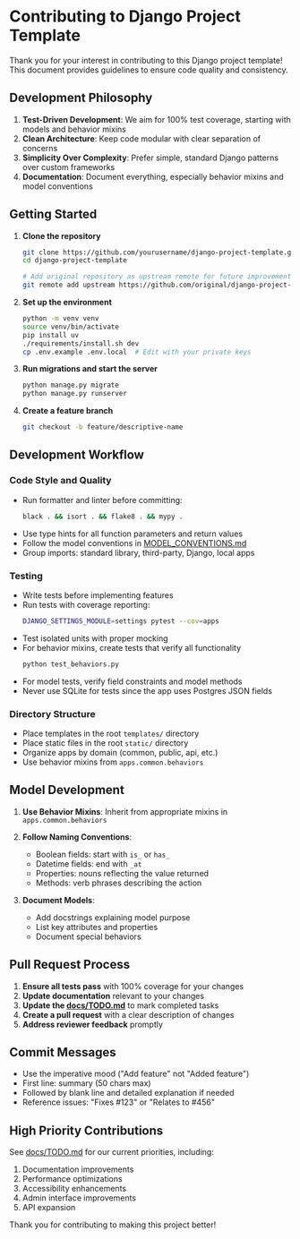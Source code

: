 # Contributing to Django Project Template

Thank you for your interest in contributing to this Django project template! This document provides guidelines to ensure code quality and consistency.

## Development Philosophy

1. **Test-Driven Development**: We aim for 100% test coverage, starting with models and behavior mixins
2. **Clean Architecture**: Keep code modular with clear separation of concerns
3. **Simplicity Over Complexity**: Prefer simple, standard Django patterns over custom frameworks
4. **Documentation**: Document everything, especially behavior mixins and model conventions

## Getting Started

1. **Clone the repository**
   ```bash
   git clone https://github.com/yourusername/django-project-template.git
   cd django-project-template
   
   # Add original repository as upstream remote for future improvements
   git remote add upstream https://github.com/original/django-project-template.git
   ```

2. **Set up the environment**
   ```bash
   python -m venv venv
   source venv/bin/activate
   pip install uv
   ./requirements/install.sh dev
   cp .env.example .env.local  # Edit with your private keys
   ```

3. **Run migrations and start the server**
   ```bash
   python manage.py migrate
   python manage.py runserver
   ```

4. **Create a feature branch**
   ```bash
   git checkout -b feature/descriptive-name
   ```

## Development Workflow

### Code Style and Quality

- Run formatter and linter before committing:
  ```bash
  black . && isort . && flake8 . && mypy .
  ```
- Use type hints for all function parameters and return values
- Follow the model conventions in [MODEL_CONVENTIONS.md](../MODEL_CONVENTIONS.md)
- Group imports: standard library, third-party, Django, local apps

### Testing

- Write tests before implementing features
- Run tests with coverage reporting:
  ```bash
  DJANGO_SETTINGS_MODULE=settings pytest --cov=apps
  ```
- Test isolated units with proper mocking
- For behavior mixins, create tests that verify all functionality
  ```bash
  python test_behaviors.py
  ```
- For model tests, verify field constraints and model methods
- Never use SQLite for tests since the app uses Postgres JSON fields

### Directory Structure

- Place templates in the root `templates/` directory
- Place static files in the root `static/` directory
- Organize apps by domain (common, public, api, etc.)
- Use behavior mixins from `apps.common.behaviors`

## Model Development

1. **Use Behavior Mixins**: Inherit from appropriate mixins in `apps.common.behaviors`
2. **Follow Naming Conventions**:
   - Boolean fields: start with `is_` or `has_`
   - Datetime fields: end with `_at`
   - Properties: nouns reflecting the value returned
   - Methods: verb phrases describing the action

3. **Document Models**:
   - Add docstrings explaining model purpose
   - List key attributes and properties
   - Document special behaviors

## Pull Request Process

1. **Ensure all tests pass** with 100% coverage for your changes
2. **Update documentation** relevant to your changes
3. **Update the [docs/TODO.md](docs/TODO.md)** to mark completed tasks
4. **Create a pull request** with a clear description of changes
5. **Address reviewer feedback** promptly

## Commit Messages

- Use the imperative mood ("Add feature" not "Added feature")
- First line: summary (50 chars max)
- Followed by blank line and detailed explanation if needed
- Reference issues: "Fixes #123" or "Relates to #456"

## High Priority Contributions

See [docs/TODO.md](../TODO.md) for our current priorities, including:
1. Documentation improvements
2. Performance optimizations
3. Accessibility enhancements
4. Admin interface improvements
5. API expansion

Thank you for contributing to making this project better!
